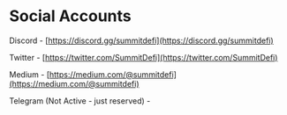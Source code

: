 # Social Accounts



Discord - [https://discord.gg/summitdefi](https://discord.gg/summitdefi)

Twitter -  [https://twitter.com/SummitDefi](https://twitter.com/SummitDefi)

Medium - [https://medium.com/@summitdefi](https://medium.com/@summitdefi)

Telegram \(Not Active - just reserved\) -













